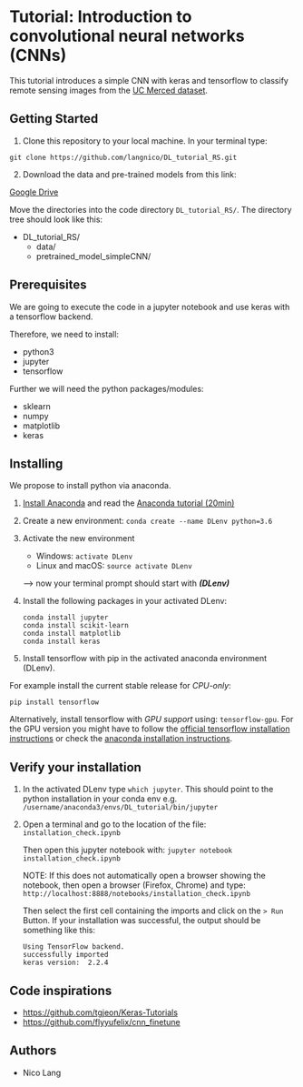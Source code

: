 # Tutorial: Introduction to convolutional neural networks (CNNs)

This tutorial introduces a simple CNN with keras and tensorflow to classify remote sensing images from the [UC Merced dataset](http://weegee.vision.ucmerced.edu/datasets/landuse.html).


## Getting Started

1. Clone this repository to your local machine. In your terminal type:

```
git clone https://github.com/langnico/DL_tutorial_RS.git
```

2. Download the data and pre-trained models from this link:

[Google Drive](https://drive.google.com/drive/folders/1GyuSRVqXoMK9DuLWB-0XMS5-vnIVE5as?usp=sharing)

Move the directories into the code directory `DL_tutorial_RS/`. The directory tree should look like this:

* DL_tutorial_RS/
	* data/
	* pretrained_model_simpleCNN/


## Prerequisites

We are going to execute the code in a jupyter notebook and use keras with a tensorflow backend. 

Therefore, we need to install:

* python3
* jupyter
* tensorflow

Further we will need the python packages/modules:

* sklearn
* numpy
* matplotlib
* keras


## Installing
We propose to install python via anaconda.
1) [Install Anaconda](https://docs.anaconda.com/anaconda/install/) and read the [Anaconda tutorial (20min)](https://conda.io/docs/user-guide/getting-started.html)

2) Create a new environment: ```conda create --name DLenv python=3.6```
3) Activate the new environment
    * Windows: ```activate DLenv```
    * Linux and macOS: ```source activate DLenv```
    
    --> now your terminal prompt should start with ***(DLenv)*** 
4) Install the following packages in your activated DLenv:
    
    ```
    conda install jupyter
    conda install scikit-learn
    conda install matplotlib
    conda install keras
    ```
    
5) Install tensorflow with pip in the activated anaconda environment (DLenv).

For example install the current stable release for *CPU-only*:
```
pip install tensorflow
```

Alternatively, install tensorflow with *GPU support* using: `tensorflow-gpu`. For the GPU version you might have to follow the [official tensorflow installation instructions](https://www.tensorflow.org/install/pip)
or check the [anaconda installation instructions](https://tensorflow-object-detection-api-tutorial.readthedocs.io/en/latest/install.html).


## Verify your installation
1. In the activated DLenv type ```which jupyter```. This should point to the python installation in your conda env e.g. ```/username/anaconda3/envs/DL_tutorial/bin/jupyter```

2. Open a terminal and go to the location of the file: `installation_check.ipynb`

    Then open this jupyter notebook with: ```jupyter notebook installation_check.ipynb```

    NOTE: If this does not automatically open a browser showing the notebook, then open a browser (Firefox, Chrome) and type: `http://localhost:8888/notebooks/installation_check.ipynb`
    
    Then select the first cell containing the imports and click on the `> Run` Button.
    If your installation was successful, the output should be something like this:
    
    ```
    Using TensorFlow backend.
    successfully imported
    keras version:  2.2.4
    ```

## Code inspirations

* https://github.com/tgjeon/Keras-Tutorials
* https://github.com/flyyufelix/cnn_finetune

## Authors
* Nico Lang 







